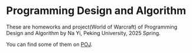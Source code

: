 # Programming Design and Algorithm

These are homeworks and project(World of Warcraft) of Programming Design and Algorithm by Na Yi, Peking University, 2025 Spring.

You can find some of them on [POJ](http://openjudge.cn).
